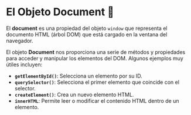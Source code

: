 # El Objeto Document 📄

El **document** es una propiedad del objeto `window` que representa el documento HTML (árbol DOM) que está cargado en la ventana del navegador.

El objeto **Document** nos proporciona una serie de métodos y propiedades para acceder y manipular los elementos del DOM. Algunos ejemplos muy útiles incluyen:

- **`getElementById()`**: Selecciona un elemento por su ID.
- **`querySelector()`**: Selecciona el primer elemento que coincide con el selector.
- **`createElement()`**: Crea un nuevo elemento HTML.
- **`innerHTML`**: Permite leer o modificar el contenido HTML dentro de un elemento.

